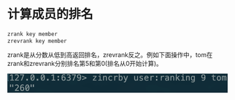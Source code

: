 # 计算成员的排名

```text
zrank key member
zrevrank key member
```

zrank是从分数从低到高返回排名，zrevrank反之。例如下面操作中，tom在zrank和zrevrank分别排名第5和第0\(排名从0开始计算\)。

![](../../.gitbook/assets/image%20%2829%29.png)

